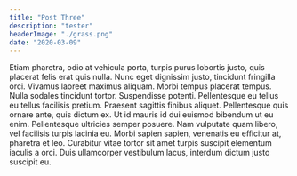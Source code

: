 ```yaml
---
title: "Post Three"
description: "tester"
headerImage: "./grass.png"
date: "2020-03-09"
---
```


Etiam pharetra, odio at vehicula porta, turpis purus lobortis justo, quis placerat felis erat quis nulla. Nunc eget dignissim justo, tincidunt fringilla orci. Vivamus laoreet maximus aliquam. Morbi tempus placerat tempus. Nulla sodales tincidunt tortor. Suspendisse potenti. Pellentesque eu tellus eu tellus facilisis pretium. Praesent sagittis finibus aliquet. Pellentesque quis ornare ante, quis dictum ex. Ut id mauris id dui euismod bibendum ut eu enim. Pellentesque ultricies semper posuere. Nam vulputate quam libero, vel facilisis turpis lacinia eu. Morbi sapien sapien, venenatis eu efficitur at, pharetra et leo. Curabitur vitae tortor sit amet turpis suscipit elementum iaculis a orci. Duis ullamcorper vestibulum lacus, interdum dictum justo suscipit eu. 